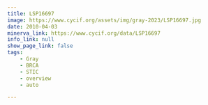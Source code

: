 ```yaml
---
title: LSP16697
image: https://www.cycif.org/assets/img/gray-2023/LSP16697.jpg
date: 2010-04-03
minerva_link: https://www.cycif.org/data/LSP16697
info_link: null
show_page_link: false
tags:
    - Gray
    - BRCA
    - STIC
    - overview
    - auto

---
```

